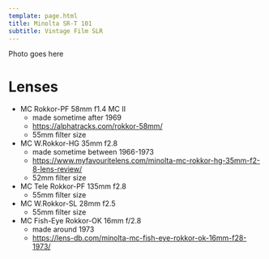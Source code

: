 ```yaml
---
template: page.html
title: Minolta SR-T 101
subtitle: Vintage Film SLR
---
```


Photo goes here

# Lenses

- MC Rokkor-PF 58mm f1.4 MC II
    - made sometime after 1969 
    - <https://alphatracks.com/rokkor-58mm/> 
    - 55mm filter size
- MC W.Rokkor-HG 35mm f2.8
    - made sometime between 1966-1973
    - <https://www.myfavouritelens.com/minolta-mc-rokkor-hg-35mm-f2-8-lens-review/>
    - 52mm filter size
- MC Tele Rokkor-PF 135mm f2.8
    - 55mm filter size
- MC W.Rokkor-SL 28mm f2.5
    - 55mm filter size
- MC Fish-Eye Rokkor-OK 16mm f/2.8
    - made around 1973
    - <https://lens-db.com/minolta-mc-fish-eye-rokkor-ok-16mm-f28-1973/> 
